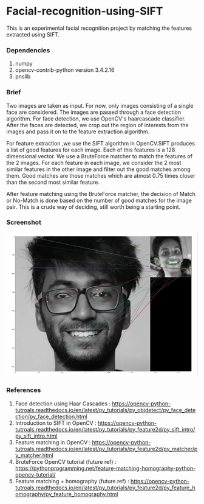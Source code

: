 # Facial-recognition-using-SIFT
This is an experimental facial recognition project by matching the features extracted using SIFT. 

### Dependencies
1. numpy
2. opencv-contrib-python version 3.4.2.16
3. pnslib

### Brief
Two images are taken as input. For now, only images consisting of a single face are considered. The images are passed through a face detection algorithm. For face detection, we use OpenCV's haarcascade classifier. After the faces are detected, we crop out the region of interests from the images and pass it on to the feature extraction algorithm.

For feature extraction ,we use the SIFT algorithm in OpenCV.SIFT produces a list of good features for each image. Each of this features is a 128 dimensional vector. We use a BruteForce matcher to match the features of the 2 images. For each feature in each image, we consider the 2 most similar features in the other image and filter out the good matches among them. Good matches are those matches which are atmost 0.75 times closer than the second most similar feature.

After feature matching using the BruteForce matcher, the decision of Match or No-Match is done based on the number of good matches for the image pair. This is a crude way of deciding, still worth being a starting point. 

### Screenshot

![capture](facial_recognition.png)

### References
1. Face detection using Haar Cascades : https://opencv-python-tutroals.readthedocs.io/en/latest/py_tutorials/py_objdetect/py_face_detection/py_face_detection.html
2. Introduction to SIFT in OpenCV : https://opencv-python-tutroals.readthedocs.io/en/latest/py_tutorials/py_feature2d/py_sift_intro/py_sift_intro.html
3. Feature matching in OpenCV : https://opencv-python-tutroals.readthedocs.io/en/latest/py_tutorials/py_feature2d/py_matcher/py_matcher.html
4. BruteForce OpenCV tutorial (future ref) : https://pythonprogramming.net/feature-matching-homography-python-opencv-tutorial/
5. Feature matching + homography (future ref) : https://opencv-python-tutroals.readthedocs.io/en/latest/py_tutorials/py_feature2d/py_feature_homography/py_feature_homography.html
